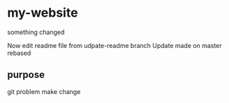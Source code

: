 # my-website

something changed

Now edit readme file from udpate-readme branch
Update made on master  rebased

## purpose

git problem make change
